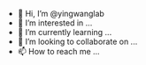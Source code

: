 - 👋 Hi, I’m @yingwanglab
- 👀 I’m interested in ...
- 🌱 I’m currently learning ...
- 💞️ I’m looking to collaborate on ...
- 📫 How to reach me ...

<!---
yingwanglab/yingwanglab is a ✨ special ✨ repository because its `README.md` (this file) appears on your GitHub profile.
You can click the Preview link to take a look at your changes.
--->
